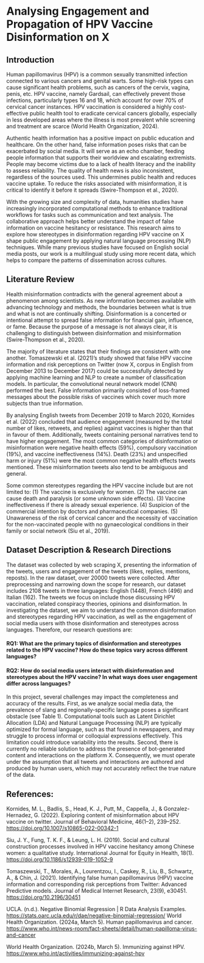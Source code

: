# Analysing Engagement and Propagation of HPV Vaccine Disinformation on X
## Introduction
Human papillomavirus (HPV) is a common sexually transmitted infection connected to various cancers and genital warts. Some high-risk types can cause significant health problems, such as cancers of the cervix, vagina, penis, etc. HPV vaccine, namely Gardsail, can effectively prevent those infections, particularly types 16 and 18, which account for over 70% of cervical cancer instances. HPV vaccination is considered a highly cost-effective public health tool to eradicate cervical cancers globally, especially in less developed areas where the illness is most prevalent while screening and treatment are scarce (World Health Organization, 2024).​ 

Authentic health information has a positive impact on public education and healthcare. On the other hand, false information poses risks that can be exacerbated by social media. It will serve as an echo chamber, feeding people information that supports their worldview and escalating extremists. People may become victims due to a lack of health literacy and the inability to assess reliability. The quality of health news is also inconsistent, regardless of the sources used. This undermines public health and reduces vaccine uptake. To reduce the risks associated with misinformation, it is critical to identify it before it spreads (Swire-Thompson et al., 2020).

With the growing size and complexity of data, humanities studies have increasingly incorporated computational methods to enhance traditional workflows for tasks such as communication and text analysis. The collaborative approach helps better understand the impact of false information on vaccine hesitancy or resistance. This research aims to explore how stereotypes in disinformation regarding HPV vaccine on X shape public engagement by applying natural language processing (NLP) techniques. While many previous studies have focused on English social media posts, our work is a multilingual study using more recent data, which helps to compare the patterns of dissemination across cultures. 

## Literature Review
Health misinformation contradicts with the general agreement about a phenomenon among scientists. As new information becomes available with advancing technology and methods, the boundaries between what is true and what is not are continually shifting. Disinformation is a concerted or intentional attempt to spread false information for financial gain, influence, or fame. Because the purpose of a message is not always clear, it is challenging to distinguish between disinformation and misinformation (Swire-Thompson et al., 2020). 

The majority of literature states that their findings are consistent with one another. Tomaszewski et al. (2021)’s study showed that false HPV vaccine information and risk perceptions on Twitter (now X, corpus in English from December 2013 to December 2017) could be successfully detected by applying machine learning and NLP to create a number of classification models. In particular, the convolutional neural network model (CNN) performed the best. False information primarily consisted of loss-framed messages about the possible risks of vaccines which cover much more subjects than true information. 

By analysing English tweets from December 2019 to March 2020, Kornides et al. (2022) concluded that audience engagement (measured by the total number of likes, retweets, and replies) against vaccines is higher than that in favour of them. Additionally, tweets containing personal narratives tend to have higher engagement. The most common categories of disinformation or misinformation were negative health effects (59%), compulsory vaccination (19%), and vaccine ineffectiveness (14%). Death (23%) and unspecified harm or injury (51%) were the most common negative health effects tweets mentioned. These misinformation tweets also tend to be ambiguous and general.

Some common stereotypes regarding the HPV vaccine include but are not limited to: (1) The vaccine is exclusively for women. (2) The vaccine can cause death and paralysis (or some unknown side effects). (3) Vaccine ineffectiveness if there is already sexual experience. (4) Suspicion of the commercial intention by doctors and pharmaceutical companies. (5) Unawareness of the risk of cervical cancer and the necessity of vaccination for the non-vaccinated people with no gynaecological conditions in their family or social network (Siu et al., 2019).

## Dataset Description & Research Directions
The dataset was collected by web scraping X, presenting the information of the tweets, users and engagement of the tweets (likes, replies, mentions, reposts). In the raw dataset, over 20000 tweets were collected. After preprocessing and narrowing down the scope for research, our dataset includes 2108 tweets in three languages: English (1448), French (496) and Italian (162). The tweets we focus on include those discussing HPV vaccination, related conspiracy theories, opinions and disinformation. 
In investigating the dataset, we aim to understand the common disinformation and stereotypes regarding HPV vaccination, as well as the engagement of social media users with those disinformation and stereotypes across languages. Therefore, our research questions are:

#### RQ1: What are the primary topics of disinformation and stereotypes related to the HPV vaccine? How do these topics vary across different languages?  

#### RQ2:  How do social media users interact with disinformation and stereotypes about the HPV vaccine? In what ways does user engagement differ across languages?

In this project, several challenges may impact the completeness and accuracy of the results. First, as we analyze social media data, the prevalence of slang and regionally-specific language poses a significant obstacle (see Table 1). Computational tools such as Latent Dirichlet Allocation (LDA) and Natural Language Processing (NLP) are typically optimized for formal language, such as that found in newspapers, and may struggle to process informal or colloquial expressions effectively. This limitation could introduce variability into the results. Second, there is currently no reliable solution to address the presence of bot-generated content and interactions on the platform X. Consequently, we must operate under the assumption that all tweets and interactions are authored and produced by human users, which may not accurately reflect the true nature of the data.

## References:
Kornides, M. L., Badlis, S., Head, K. J., Putt, M., Cappella, J., & Gonzalez-Hernadez, G. (2022). Exploring content of misinformation about HPV vaccine on twitter. Journal of Behavioral Medicine, 46(1–2), 239–252. https://doi.org/10.1007/s10865-022-00342-1

Siu, J. Y., Fung, T. K. F., & Leung, L. H. (2019). Social and cultural construction processes involved in HPV vaccine hesitancy among Chinese women: a qualitative study. International Journal for Equity in Health, 18(1). https://doi.org/10.1186/s12939-019-1052-9

Tomaszewski, T., Morales, A., Lourentzou, I., Caskey, R., Liu, B., Schwartz, A., & Chin, J. (2021). Identifying false human papillomavirus (HPV) vaccine information and corresponding risk perceptions from Twitter: Advanced Predictive models. Journal of Medical Internet Research, 23(9), e30451. https://doi.org/10.2196/30451

UCLA. (n.d.). Negative Binomial Regression | R Data Analysis Examples. https://stats.oarc.ucla.edu/r/dae/negative-binomial-regression/
World Health Organization. (2024a, March 5). Human papillomavirus and cancer. https://www.who.int/news-room/fact-sheets/detail/human-papilloma-virus-and-cancer

World Health Organization. (2024b, March 5). Immunizing against HPV. https://www.who.int/activities/immunizing-against-hpv


